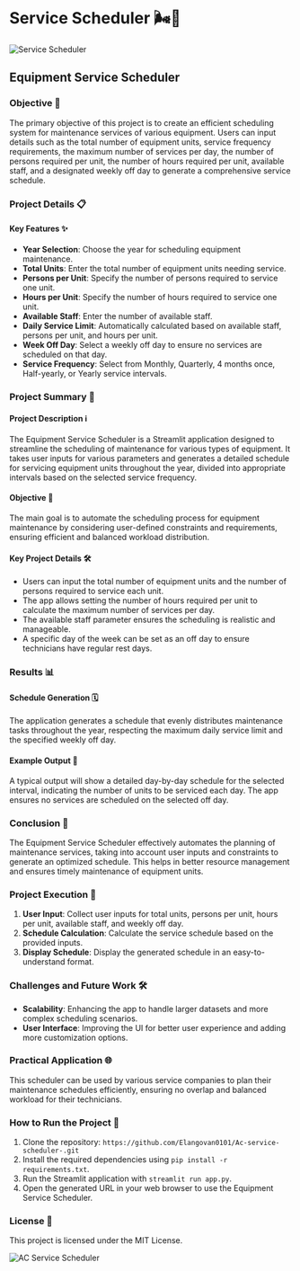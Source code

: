 # Service Scheduler 🌬️📅
![Service Scheduler](https://goblueox.com/wp-content/uploads/2020/06/Why-Should-I-Schedule-a-Yearly-Heating-and-Air-Conditioning-Maintenance-Visit-_-Minneapolis-MN.jpg)
## Equipment Service Scheduler

### Objective 🎯
The primary objective of this project is to create an efficient scheduling system for maintenance services of various equipment. Users can input details such as the total number of equipment units, service frequency requirements, the maximum number of services per day, the number of persons required per unit, the number of hours required per unit, available staff, and a designated weekly off day to generate a comprehensive service schedule.

### Project Details 📋

#### Key Features ✨
- **Year Selection**: Choose the year for scheduling equipment maintenance.
- **Total Units**: Enter the total number of equipment units needing service.
- **Persons per Unit**: Specify the number of persons required to service one unit.
- **Hours per Unit**: Specify the number of hours required to service one unit.
- **Available Staff**: Enter the number of available staff.
- **Daily Service Limit**: Automatically calculated based on available staff, persons per unit, and hours per unit.
- **Week Off Day**: Select a weekly off day to ensure no services are scheduled on that day.
- **Service Frequency**: Select from Monthly, Quarterly, 4 months once, Half-yearly, or Yearly service intervals.

### Project Summary 📝

#### Project Description ℹ️
The Equipment Service Scheduler is a Streamlit application designed to streamline the scheduling of maintenance for various types of equipment. It takes user inputs for various parameters and generates a detailed schedule for servicing equipment units throughout the year, divided into appropriate intervals based on the selected service frequency.

#### Objective 🌟
The main goal is to automate the scheduling process for equipment maintenance by considering user-defined constraints and requirements, ensuring efficient and balanced workload distribution.

#### Key Project Details 🛠️
- Users can input the total number of equipment units and the number of persons required to service each unit.
- The app allows setting the number of hours required per unit to calculate the maximum number of services per day.
- The available staff parameter ensures the scheduling is realistic and manageable.
- A specific day of the week can be set as an off day to ensure technicians have regular rest days.

### Results 📊

#### Schedule Generation 🗓️
The application generates a schedule that evenly distributes maintenance tasks throughout the year, respecting the maximum daily service limit and the specified weekly off day.

#### Example Output 📅
A typical output will show a detailed day-by-day schedule for the selected interval, indicating the number of units to be serviced each day. The app ensures no services are scheduled on the selected off day.

### Conclusion 🚀
The Equipment Service Scheduler effectively automates the planning of maintenance services, taking into account user inputs and constraints to generate an optimized schedule. This helps in better resource management and ensures timely maintenance of equipment units.

### Project Execution 📑

1. **User Input**: Collect user inputs for total units, persons per unit, hours per unit, available staff, and weekly off day.
2. **Schedule Calculation**: Calculate the service schedule based on the provided inputs.
3. **Display Schedule**: Display the generated schedule in an easy-to-understand format.

### Challenges and Future Work 🛠️

- **Scalability**: Enhancing the app to handle larger datasets and more complex scheduling scenarios.
- **User Interface**: Improving the UI for better user experience and adding more customization options.

### Practical Application 🌐
This scheduler can be used by various service companies to plan their maintenance schedules efficiently, ensuring no overlap and balanced workload for their technicians.

### How to Run the Project 🚀

1. Clone the repository: `https://github.com/Elangovan0101/Ac-service-scheduler-.git`
2. Install the required dependencies using `pip install -r requirements.txt`.
3. Run the Streamlit application with `streamlit run app.py`.
4. Open the generated URL in your web browser to use the Equipment Service Scheduler.

### License 📜
This project is licensed under the MIT License.



![AC Service Scheduler](https://media.istockphoto.com/id/1267057581/photo/a-repairman-checking-the-air-conditioner.jpg?s=612x612&w=0&k=20&c=jsx63zh_etUL0QALeDZNLeE6yIA3bA2xqsv-bRtFBXM=)

